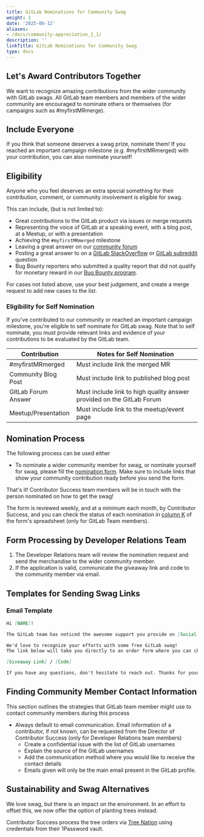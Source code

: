 ```yaml
---
title: GitLab Nominations for Community Swag
weight: 2
date: '2025-06-12'
aliases:
- /docs/community-appreciation_1_1/
description: ''
linkTitle: GitLab Nominations for Community Swag
type: docs
---
```


## Let's Award Contributors Together

We want to recognize amazing contributions from the wider community with GitLab swags.
All GitLab team members and members of the wider community are encouraged to nominate others or themselves (for campaigns such as #myfirstMRmerge).

## Include Everyone

If you think that someone deserves a swag prize, nominate them!
If you reached an important campaign milestone (e.g. #myfirstMRmerged) with your contribution, you can also nominate yourself!

## Eligibility

Anyone who you feel deserves an extra special something for their contribution, comment, or community involvement is eligible for swag.

This can include, (but is not limited to):

* Great contributions to the GitLab product via issues or merge requests
* Representing the voice of GitLab at a speaking event, with a blog post, at a Meetup, or with a presentation
* Achieving the `#myfirstMRmerged` milestone
* Leaving a great answer on our [community forum](https://forum.gitlab.com/)
* Posting a great answer to on a [GitLab StackOverflow](https://stackoverflow.com/questions/tagged/gitlab) or [GitLab subreddit](https://www.reddit.com/r/gitlab/) question
* Bug Bounty reporters who submitted a quality report that did not qualify for monetary reward in our [Bug Bounty program](https://hackerone.com/gitlab?type=team).

For cases not listed above, use your best judgement, and create a merge request to add new cases to the list.

### Eligibility for Self Nomination

If you've contributed to our community or reached an important campaign milestone, you're eligible to self nominate for GitLab swag. Note that to self nominate, you must provide relevant links and evidence of your contributions to be evaluated by the GitLab team.

| Contribution | Notes for Self Nomination|
| ------ | ------ |
| #myfirstMRmerged | Must include link the merged MR |
| Community Blog Post | Must include link to published blog post |
| GitLab Forum Answer | Must include link to high quality answer provided on the GitLab Forum |
| Meetup/Presentation | Must include link to the meetup/event page |

## Nomination Process

The following process can be used either

* To nominate a wider community member for swag, or nominate yourself for swag, please fill the [nomination form](https://docs.google.com/forms/d/e/1FAIpQLSfGo-3kEimVPpC5zKKxXHkFjgYx8-vQAanzAX2LxGgXQqXikQ/viewform). Make sure to include links that show your community contribution ready before you send the form.

That's it! Contributor Success team members will be in touch with the person nominated on how to get the swag!

The form is reviewed weekly, and at a minimum each month, by Contributor Success, and you can check the status of each nomination in [column K](https://docs.google.com/spreadsheets/d/1WvZwL48Y5URNOr6KI26Lr4xgwlDQeOQJ8PK4dK9IaDA/edit?usp=drive_web&ouid=109629804026010673224) of the form's spreadsheet (only for GitLab Team members).

## Form Processing by Developer Relations Team

1. The Developer Relations team will review the nomination request and send the merchandise to the wider community member.
2. If the application is valid, communicate the giveaway link and code to the community member via email.

## Templates for Sending Swag Links

### Email Template

```markdown
Hi [NAME]!

The GitLab team has noticed the awesome support you provide on [Social Channel] to users asking questions about GitLab.

We'd love to recognize your efforts with some free GitLab swag!
The link below will take you directly to an order form where you can choose your favorite GitLab swag item.

[Giveaway Link] / [Code]

If you have any questions, don't hesitate to reach out. Thanks for your contributions to the GitLab community!
```

## Finding Community Member Contact Information

This section outlines the strategies that GitLab team member might use to contact community members during this process

* Always default to email communication. Email information of a contributor, if not known, can be requested from the Director of Contributor Success (only for Developer Relations team members)
  * Create a confidential issue with the list of GitLab usernames
  * Explain the source of the GitLab usernames
  * Add the communication method where you would like to receive the contact details
  * Emails given will only be the main email present in the GitLab profile.

## Sustainability and Swag Alternatives

We love swag, but there is an impact on the environment.
In an effort to offset this, we now offer the option of planting trees instead.

Contributor Success process the tree orders via [Tree Nation](https://tree-nation.com/)
using credentials from their 1Password vault.
